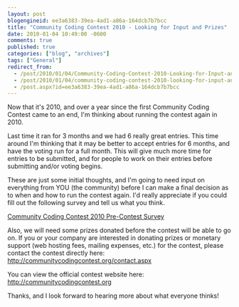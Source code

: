 ```yaml
---
layout: post
blogengineid: ee3a6383-39ea-4ad1-a86a-164dcb7b7bcc
title: "Community Coding Contest 2010 - Looking for Input and Prizes"
date: 2010-01-04 10:49:00 -0600
comments: true
published: true
categories: ["blog", "archives"]
tags: ["General"]
redirect_from: 
  - /post/2010/01/04/Community-Coding-Contest-2010-Looking-for-Input-and-Prizes
  - /post/2010/01/04/community-coding-contest-2010-looking-for-input-and-prizes
  - /post.aspx?id=ee3a6383-39ea-4ad1-a86a-164dcb7b7bcc
---
```

<!-- more -->
<p>Now that it's 2010, and over a year since the first Community Coding Contest came to an end, I'm thinking about running the contest again in 2010.</p>
<p>Last time it ran for 3 months and we had 6 really great entries. This time around I'm thinking that it may be better to accept entries for 6 months, and have the voting run for a full month. This will give much more time for entries to be submitted, and for people to work on their entries before submitting and/or voting begins.</p>
<p>These are just some initial thoughts, and I'm going to need input on everything from YOU (the community) before I can make a final decision as to when and how to run the contest again. I'd really appreciate if you could fill out the following survey and tell us what you think.</p>
<p><a rel="nofollow" href="http://surveys.polldaddy.com/s/7D3CD4CE6AD1DCDC/">Community Coding Contest 2010 Pre-Contest Survey</a></p>
<p>Also, we will need some prizes donated before the contest will be able to go on. If you or your company are interested in donating prizes or monetary support (web hosting fees, mailing expenses, etc.) for the contest, please contact the contest directly here: <a rel="nofollow" href="http://communitycodingcontest.org/contact.aspx">http://communitycodingcontest.org/contact.aspx </a></p>
<p>You can view the official contest website here: <a href="http://communitycodingcontest.org">http://communitycodingcontest.org</a></p>
<p>Thanks, and I look forward to hearing more about what everyone thinks!</p>
